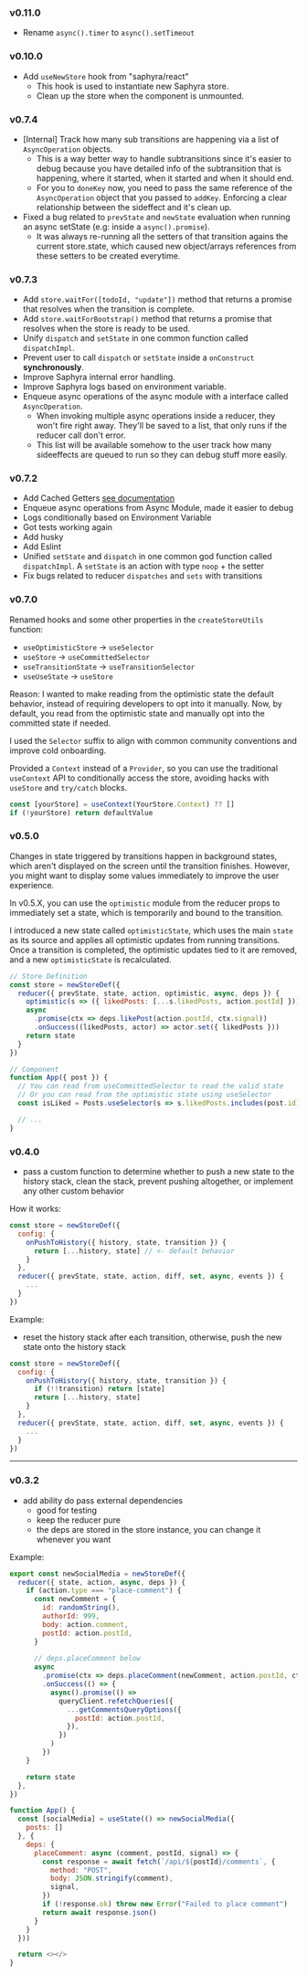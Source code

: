 ### v0.11.0
- Rename `async().timer` to `async().setTimeout`

### v0.10.0
- Add `useNewStore` hook from "saphyra/react"
  - This hook is used to instantiate new Saphyra store.
  - Clean up the store when the component is unmounted.

### v0.7.4
- \[Internal\] Track how many sub transitions are happening via a list of `AsyncOperation` objects.
  - This is a way better way to handle subtransitions since it's easier to debug because you have detailed info of the subtransition that is happening, where it started, when it started and when it should end.
  - For you to `doneKey` now, you need to pass the same reference of the `AsyncOperation` object that you passed to `addKey`. Enforcing a clear relationship between the sideffect and it's clean up.
- Fixed a bug related to `prevState` and `newState` evaluation when running an async setState (e.g: inside a `async().promise`).
  - It was always re-running all the setters of that transition agains the current store.state, which caused new object/arrays references from these setters to be created everytime.

### v0.7.3
- Add `store.waitFor([todoId, "update"])` method that returns a promise that resolves when the transition is complete.
- Add `store.waitForBootstrap()` method that returns a promise that resolves when the store is ready to be used.
- Unify `dispatch` and `setState` in one common function called `dispatchImpl`.
- Prevent user to call `dispatch` or `setState` inside a `onConstruct` **synchronously**.
- Improve Saphyra internal error handling.
- Improve Saphyra logs based on environment variable.
- Enqueue async operations of the async module with a interface called `AsyncOperation`.
  - When invoking multiple async operations inside a reducer, they won't fire right away. They'll be saved to a list, that only runs if the reducer call don't error.
  - This list will be available somehow to the user track how many sideeffects are queued to run so they can debug stuff more easily.

### v0.7.2
- Add Cached Getters [see documentation](https://www.saphyra.dev/docs/features/cached-getters)
- Enqueue async operations from Async Module, made it easier to debug
- Logs conditionally based on Environment Variable
- Got tests working again
- Add husky
- Add Eslint
- Unified `setState` and `dispatch` in one common god function called `dispatchImpl`. A `setState` is an action with type `noop` + the setter
- Fix bugs related to reducer `dispatches` and `sets` with transitions

### v0.7.0
Renamed hooks and some other properties in the `createStoreUtils` function:
- `useOptimisticStore` -> `useSelector`
- `useStore` -> `useCommittedSelector`
- `useTransitionState` -> `useTransitionSelector`
- `useUseState` -> `useStore`

Reason: I wanted to make reading from the optimistic state the default behavior, instead of requiring developers to opt into it manually. Now, by default, you read from the optimistic state and manually opt into the committed state if needed.

I used the `Selector` suffix to align with common community conventions and improve cold onboarding.

Provided a `Context` instead of a `Provider`, so you can use the traditional `useContext` API to conditionally access the store, avoiding hacks with `useStore` and `try/catch` blocks.
```javascript
const [yourStore] = useContext(YourStore.Context) ?? []
if (!yourStore) return defaultValue
```


### v0.5.0
Changes in state triggered by transitions happen in background states, which aren't displayed on the screen until the transition finishes. However, you might want to display some values immediately to improve the user experience.

In v0.5.X, you can use the `optimistic` module from the reducer props to immediately set a state, which is temporarily and bound to the transition.

I introduced a new state called `optimisticState`, which uses the main `state` as its source and applies all optimistic updates from running transitions. Once a transition is completed, the optimistic updates tied to it are removed, and a new `optimisticState` is recalculated.

```jsx
// Store Definition
const store = newStoreDef({
  reducer({ prevState, state, action, optimistic, async, deps }) {
    optimistic(s => ({ likedPosts: [...s.likedPosts, action.postId] })) // <-
    async
      .promise(ctx => deps.likePost(action.postId, ctx.signal))
      .onSuccess((likedPosts, actor) => actor.set({ likedPosts }))
    return state
  }
})

// Component
function App({ post }) {
  // You can read from useCommittedSelector to read the valid state
  // Or you can read from the optimistic state using useSelector
  const isLiked = Posts.useSelector(s => s.likedPosts.includes(post.id))

  // ...
}
```

### v0.4.0
- pass a custom function to determine whether to push a new state to the history stack, clean the stack, prevent pushing altogether, or implement any other custom behavior

How it works:
```javascript
const store = newStoreDef({
  config: {
    onPushToHistory({ history, state, transition }) {
      return [...history, state] // <- default behavior
    }
  },
  reducer({ prevState, state, action, diff, set, async, events }) {
    ...
  }
})
```

Example:
- reset the history stack after each transition, otherwise, push the new state onto the history stack
```javascript
const store = newStoreDef({
  config: {
    onPushToHistory({ history, state, transition }) {
      if (!!transition) return [state]
      return [...history, state]
    }
  },
  reducer({ prevState, state, action, diff, set, async, events }) {
    ...
  }
})
```

---

### v0.3.2
- add ability do pass external dependencies
  - good for testing
  - keep the reducer pure
  - the deps are stored in the store instance, you can change it whenever you want

Example:
```javascript
export const newSocialMedia = newStoreDef({
  reducer({ state, action, async, deps }) {
    if (action.type === "place-comment") {
      const newComment = {
        id: randomString(),
        authorId: 999,
        body: action.comment,
        postId: action.postId,
      }
      
      // deps.placeComment below
      async
        .promise(ctx => deps.placeComment(newComment, action.postId, ctx.signal))
        .onSuccess(() => {
          async().promise(() =>
            queryClient.refetchQueries({
              ...getCommentsQueryOptions({
                postId: action.postId,
              }),
            })
          )
        })
    }

    return state
  },
})

function App() {
  const [socialMedia] = useState(() => newSocialMedia({
    posts: []
  }, {
    deps: {
      placeComment: async (comment, postId, signal) => {
        const response = await fetch(`/api/${postId}/comments`, {
          method: "POST",
          body: JSON.stringify(comment),
          signal,
        })
        if (!response.ok) throw new Error("Failed to place comment")
        return await response.json()
      }
    }
  }))

  return <></>
}
```
